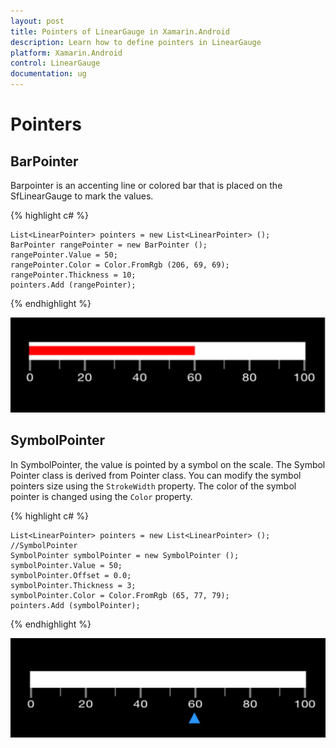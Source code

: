 ```yaml
---
layout: post
title: Pointers of LinearGauge in Xamarin.Android
description: Learn how to define pointers in LinearGauge
platform: Xamarin.Android
control: LinearGauge
documentation: ug
---
```


# Pointers

## BarPointer

Barpointer is an accenting line or colored bar that is placed on the SfLinearGauge to mark the values. 

{% highlight c# %}

	List<LinearPointer> pointers = new List<LinearPointer> ();
    BarPointer rangePointer = new BarPointer ();
	rangePointer.Value = 50;
	rangePointer.Color = Color.FromRgb (206, 69, 69);
	rangePointer.Thickness = 10;
	pointers.Add (rangePointer);

{% endhighlight %}

![](images/BarPointer.png)

## SymbolPointer

In SymbolPointer, the value is pointed by a symbol on the scale. The Symbol Pointer class is derived from Pointer class. You can modify the symbol pointers size using the `StrokeWidth` property. The color of the symbol pointer is changed using the `Color` property.

{% highlight c# %}

	List<LinearPointer> pointers = new List<LinearPointer> ();
    //SymbolPointer
	SymbolPointer symbolPointer = new SymbolPointer ();
	symbolPointer.Value = 50;
	symbolPointer.Offset = 0.0;
	symbolPointer.Thickness = 3;
	symbolPointer.Color = Color.FromRgb (65, 77, 79);
	pointers.Add (symbolPointer);

{% endhighlight %}

![](images/SymbolPointer.png)